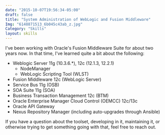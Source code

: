 ```yaml
---
date: "2015-10-07T19:56:34-05:00"
draft: false
title: "System Administration of WebLogic and Fusion Middleware"
Img: "6148871513_6b045c43ab_z.jpg"
Category: "Skills"
layout: skills
---
```


I've been working with Oracle's Fusion Middleware Suite for about two years now.
In that time, I've learned quite a bit about the following:

- Weblogic Server 11g (10.3.6.\*), 12c (12.1.3, 12.2.1)
  - NodeManager
  - WebLogic Scripting Tool (WLST)
- Fusion Middleware 12c (WebLogic Server)
- Service Bus 11g (OSB)
- SOA Suite 11g (SOA)
- Business Transaction Management 12c (BTM)
- Oracle Enterprise Manager Cloud Control (OEMCC) 12c/13c
- Oracle API Gateway
- Nexus Repository Manager (including auto-upgrades through Ansible)

If you have a question about the toolset, developing in it, maintaining it, or
otherwise trying to get something going with that, feel free to reach out.
